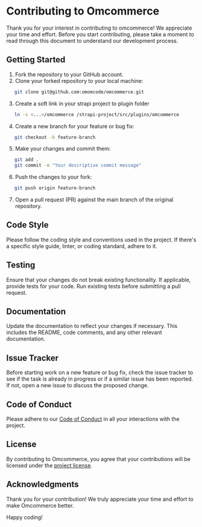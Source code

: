 # Contributing to Omcommerce

Thank you for your interest in contributing to omcommerce! We appreciate your time and effort. Before you start contributing, please take a moment to read through this document to understand our development process.

## Getting Started

1. Fork the repository to your GitHub account.
2. Clone your forked repository to your local machine:
```bash
   git clone git@github.com:omomcode/omcommerce.git
```
3. Create a soft link in your strapi project to plugin folder
```bash
   ln -s <...>/omcommerce /strapi-project/src/plugins/omcommerce 
```
4. Create a new branch for your feature or bug fix:
```bash
   git checkout -b feature-branch
```
5. Make your changes and commit them:
```bash
   git add .
   git commit -m "Your descriptive commit message"
```
6. Push the changes to your fork:
```bash
   git push origin feature-branch
```
7. Open a pull request (PR) against the main branch of the original repository.

## Code Style

Please follow the coding style and conventions used in the project. If there's a specific style guide, linter, or coding standard, adhere to it.

## Testing

Ensure that your changes do not break existing functionality. If applicable, provide tests for your code. Run existing tests before submitting a pull request.

## Documentation

Update the documentation to reflect your changes if necessary. This includes the README, code comments, and any other relevant documentation.

## Issue Tracker

Before starting work on a new feature or bug fix, check the issue tracker to see if the task is already in progress or if a similar issue has been reported. If not, open a new issue to discuss the proposed change.

## Code of Conduct

Please adhere to our [Code of Conduct](CODE_OF_CONDUCT.md) in all your interactions with the project.

## License

By contributing to Omcommerce, you agree that your contributions will be licensed under the [project license](LICENSE).

## Acknowledgments

Thank you for your contribution! We truly appreciate your time and effort to make Omcommerce better.

Happy coding!
